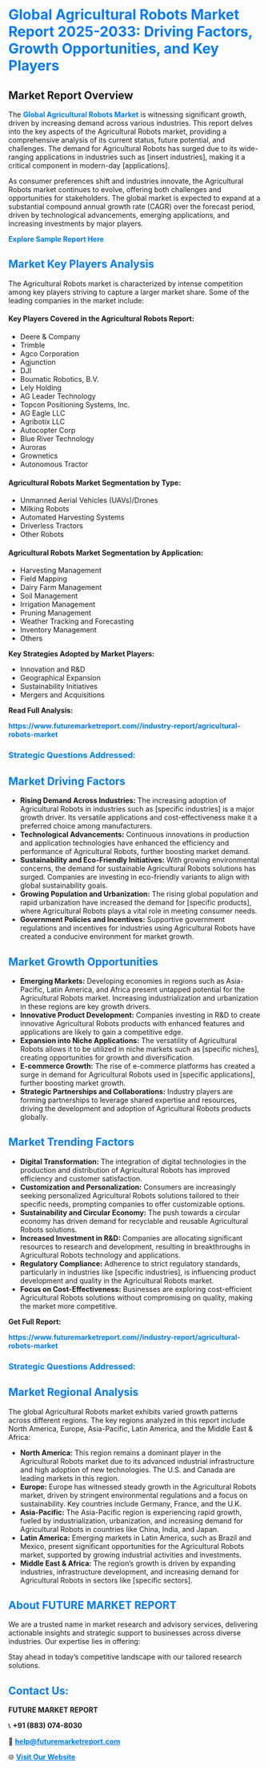 <h1 style="color: #007BFF;">Global Agricultural Robots Market Report 2025-2033: Driving Factors, Growth Opportunities, and Key Players</h1>

<section id="overview">
<h2>Market Report Overview</h2>
<p>The <a href="https://www.futuremarketreport.com//industry-report/agricultural-robots-market" style="color: #007BFF; text-decoration: none;"><strong>Global Agricultural Robots Market</strong></a> is witnessing significant growth, driven by increasing demand across various industries. This report delves into the key aspects of the Agricultural Robots market, providing a comprehensive analysis of its current status, future potential, and challenges. The demand for Agricultural Robots has surged due to its wide-ranging applications in industries such as [insert industries], making it a critical component in modern-day [applications].</p>
<p>As consumer preferences shift and industries innovate, the Agricultural Robots market continues to evolve, offering both challenges and opportunities for stakeholders. The global market is expected to expand at a substantial compound annual growth rate (CAGR) over the forecast period, driven by technological advancements, emerging applications, and increasing investments by major players.</p>
</section>

<section id="overview">
<p><a href="https://www.futuremarketreport.com//request-sample/reportId=45368" style="color: #007BFF; text-decoration: none;"><strong>Explore Sample Report Here</strong></a></p>
</section>

<section id="key-players">
<h2 style="color: #007BFF;">Market Key Players Analysis</h2>
<p>The Agricultural Robots market is characterized by intense competition among key players striving to capture a larger market share. Some of the leading companies in the market include:</p>
<h4>Key Players Covered in the Agricultural Robots Report:</h4>
<ul><li>Deere &amp; Company</li><li>Trimble</li><li>Agco Corporation</li><li>Agjunction</li><li>DJI</li><li>Boumatic Robotics, B.V.</li><li>Lely Holding</li><li>AG Leader Technology</li><li>Topcon Positioning Systems, Inc.</li><li>AG Eagle LLC</li><li>Agribotix LLC</li><li>Autocopter Corp</li><li>Blue River Technology</li><li>Auroras</li><li>Grownetics</li><li>Autonomous Tractor</li></ul>
<h4>Agricultural Robots Market Segmentation by Type:</h4>
<ul><li>Unmanned Aerial Vehicles (UAVs)/Drones</li><li>Milking Robots</li><li>Automated Harvesting Systems</li><li>Driverless Tractors</li><li>Other Robots</li></ul>

<h4>Agricultural Robots Market Segmentation by Application:</h4>
<ul><li>Harvesting Management</li><li>Field Mapping</li><li>Dairy Farm Management</li><li>Soil Management</li><li>Irrigation Management</li><li>Pruning Management</li><li>Weather Tracking and Forecasting</li><li>Inventory Management</li><li>Others</li></ul>
<p><strong>Key Strategies Adopted by Market Players:</strong></p>
<ul>
<li>Innovation and R&D</li>
<li>Geographical Expansion</li>
<li>Sustainability Initiatives</li>
<li>Mergers and Acquisitions</li>
</ul>
</section>

<section>
<p><strong>Read Full Analysis: </strong></p><a href="https://www.futuremarketreport.com//industry-report/agricultural-robots-market" style="color: #007BFF; text-decoration: none;"><strong>https://www.futuremarketreport.com//industry-report/agricultural-robots-market</strong></a>
<h3 style="color: #007BFF;">Strategic Questions Addressed:</h3>
</section>

<section id="driving-factors">
<h2 style="color: #007BFF;">Market Driving Factors</h2>
<ul>
<li><strong>Rising Demand Across Industries:</strong> The increasing adoption of Agricultural Robots in industries such as [specific industries] is a major growth driver. Its versatile applications and cost-effectiveness make it a preferred choice among manufacturers.</li>
<li><strong>Technological Advancements:</strong> Continuous innovations in production and application technologies have enhanced the efficiency and performance of Agricultural Robots, further boosting market demand.</li>
<li><strong>Sustainability and Eco-Friendly Initiatives:</strong> With growing environmental concerns, the demand for sustainable Agricultural Robots solutions has surged. Companies are investing in eco-friendly variants to align with global sustainability goals.</li>
<li><strong>Growing Population and Urbanization:</strong> The rising global population and rapid urbanization have increased the demand for [specific products], where Agricultural Robots plays a vital role in meeting consumer needs.</li>
<li><strong>Government Policies and Incentives:</strong> Supportive government regulations and incentives for industries using Agricultural Robots have created a conducive environment for market growth.</li>
</ul>
</section>

<section id="growth-opportunities">
<h2 style="color: #007BFF;">Market Growth Opportunities</h2>
<ul>
<li><strong>Emerging Markets:</strong> Developing economies in regions such as Asia-Pacific, Latin America, and Africa present untapped potential for the Agricultural Robots market. Increasing industrialization and urbanization in these regions are key growth drivers.</li>
<li><strong>Innovative Product Development:</strong> Companies investing in R&D to create innovative Agricultural Robots products with enhanced features and applications are likely to gain a competitive edge.</li>
<li><strong>Expansion into Niche Applications:</strong> The versatility of Agricultural Robots allows it to be utilized in niche markets such as [specific niches], creating opportunities for growth and diversification.</li>
<li><strong>E-commerce Growth:</strong> The rise of e-commerce platforms has created a surge in demand for Agricultural Robots used in [specific applications], further boosting market growth.</li>
<li><strong>Strategic Partnerships and Collaborations:</strong> Industry players are forming partnerships to leverage shared expertise and resources, driving the development and adoption of Agricultural Robots products globally.</li>
</ul>
</section>

<section id="trending-factors">
<h2 style="color: #007BFF;">Market Trending Factors</h2>
<ul>
<li><strong>Digital Transformation:</strong> The integration of digital technologies in the production and distribution of Agricultural Robots has improved efficiency and customer satisfaction.</li>
<li><strong>Customization and Personalization:</strong> Consumers are increasingly seeking personalized Agricultural Robots solutions tailored to their specific needs, prompting companies to offer customizable options.</li>
<li><strong>Sustainability and Circular Economy:</strong> The push towards a circular economy has driven demand for recyclable and reusable Agricultural Robots solutions.</li>
<li><strong>Increased Investment in R&D:</strong> Companies are allocating significant resources to research and development, resulting in breakthroughs in Agricultural Robots technology and applications.</li>
<li><strong>Regulatory Compliance:</strong> Adherence to strict regulatory standards, particularly in industries like [specific industries], is influencing product development and quality in the Agricultural Robots market.</li>
<li><strong>Focus on Cost-Effectiveness:</strong> Businesses are exploring cost-efficient Agricultural Robots solutions without compromising on quality, making the market more competitive.</li>
</ul>
</section>

<section>
<p><strong>Get Full Report: </strong></p><a href="https://www.futuremarketreport.com//industry-report/agricultural-robots-market" style="color: #007BFF; text-decoration: none;"><strong>https://www.futuremarketreport.com//industry-report/agricultural-robots-market</strong></a>
<h3 style="color: #007BFF;">Strategic Questions Addressed:</h3>
</section>


<section id="regional-analysis">
<h2 style="color: #007BFF;">Market Regional Analysis</h2>
<p>The global Agricultural Robots market exhibits varied growth patterns across different regions. The key regions analyzed in this report include North America, Europe, Asia-Pacific, Latin America, and the Middle East & Africa:</p>
<ul>
<li><strong>North America:</strong> This region remains a dominant player in the Agricultural Robots market due to its advanced industrial infrastructure and high adoption of new technologies. The U.S. and Canada are leading markets in this region.</li>
<li><strong>Europe:</strong> Europe has witnessed steady growth in the Agricultural Robots market, driven by stringent environmental regulations and a focus on sustainability. Key countries include Germany, France, and the U.K.</li>
<li><strong>Asia-Pacific:</strong> The Asia-Pacific region is experiencing rapid growth, fueled by industrialization, urbanization, and increasing demand for Agricultural Robots in countries like China, India, and Japan.</li>
<li><strong>Latin America:</strong> Emerging markets in Latin America, such as Brazil and Mexico, present significant opportunities for the Agricultural Robots market, supported by growing industrial activities and investments.</li>
<li><strong>Middle East & Africa:</strong> The region’s growth is driven by expanding industries, infrastructure development, and increasing demand for Agricultural Robots in sectors like [specific sectors].</li>
</ul>
</section>

<footer>
<h2 style="color: #007BFF;">About FUTURE MARKET REPORT</h2>
<p>We are a trusted name in market research and advisory services, delivering actionable insights and strategic support to businesses across diverse industries. Our expertise lies in offering:</p>

<p>Stay ahead in today’s competitive landscape with our tailored research solutions.</p>

<h2 style="color: #007BFF;">Contact Us:</h2>
<p><strong>FUTURE MARKET REPORT</strong></p>
<p>📞 <strong>+91 (883) 074-8030</strong></p>
<p>📧 <strong><a href="mailto:help@futuremarketreport.com" style="color: #007BFF;">help@futuremarketreport.com</a></strong></p>
<p>🌐 <strong><a href="https://www.futuremarketreport.com/" style="color: #007BFF;">Visit Our Website</a></strong></p>
</footer>